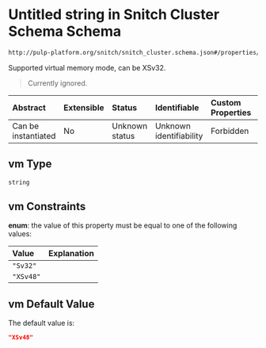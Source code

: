 # Untitled string in Snitch Cluster Schema Schema

```txt
http://pulp-platform.org/snitch/snitch_cluster.schema.json#/properties/vm
```

Supported virtual memory mode, can be XSv32.

> Currently ignored.

| Abstract            | Extensible | Status         | Identifiable            | Custom Properties | Additional Properties | Access Restrictions | Defined In                                                                       |
| :------------------ | :--------- | :------------- | :---------------------- | :---------------- | :-------------------- | :------------------ | :------------------------------------------------------------------------------- |
| Can be instantiated | No         | Unknown status | Unknown identifiability | Forbidden         | Allowed               | none                | [snitch_cluster.schema.json*](snitch_cluster.schema.json "open original schema") |

## vm Type

`string`

## vm Constraints

**enum**: the value of this property must be equal to one of the following values:

| Value     | Explanation |
| :-------- | :---------- |
| `"Sv32"`  |             |
| `"XSv48"` |             |

## vm Default Value

The default value is:

```json
"XSv48"
```
